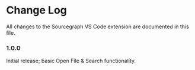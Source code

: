 # Change Log

All changes to the Sourcegraph VS Code extension are documented in this file.

### 1.0.0

Initial release; basic Open File & Search functionality.
